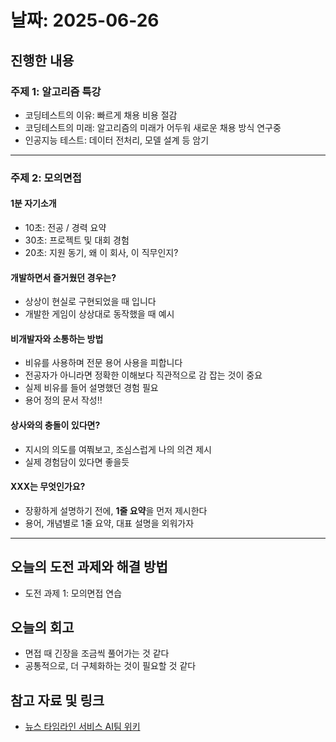 # 날짜: 2025-06-26

## 진행한 내용
### 주제 1: 알고리즘 특강
- 코딩테스트의 이유: 빠르게 채용 비용 절감
- 코딩테스트의 미래: 알고리즘의 미래가 어두워 새로운 채용 방식 연구중
- 인공지능 테스트: 데이터 전처리, 모델 설계 등 암기

---

### 주제 2: 모의면접
#### 1분 자기소개
- 10초: 전공 / 경력 요약
- 30초: 프로젝트 및 대회 경험
- 20초: 지원 동기, 왜 이 회사, 이 직무인지?

#### 개발하면서 즐거웠던 경우는?
- 상상이 현실로 구현되었을 때 입니다
- 개발한 게임이 상상대로 동작했을 때 예시

#### 비개발자와 소통하는 방법
- 비유를 사용하며 전문 용어 사용을 피합니다
- 전공자가 아니라면 정확한 이해보다 직관적으로 감 잡는 것이 중요
- 실제 비유를 들어 설명했던 경험 필요
- 용어 정의 문서 작성!!

#### 상사와의 충돌이 있다면?
- 지시의 의도를 여쭤보고, 조심스럽게 나의 의견 제시
- 실제 경험담이 있다면 좋을듯

#### XXX는 무엇인가요?
- 장황하게 설명하기 전에, **1줄 요약**을 먼저 제시한다
- 용어, 개념별로 1줄 요약, 대표 설명을 외워가자
---

## 오늘의 도전 과제와 해결 방법
- 도전 과제 1: 모의면접 연습

## 오늘의 회고
- 면접 때 긴장을 조금씩 풀어가는 것 같다
- 공통적으로, 더 구체화하는 것이 필요할 것 같다

## 참고 자료 및 링크
- [뉴스 타임라인 서비스 AI팀 위키](https://github.com/100-hours-a-week/18-team-timeline-wiki/wiki/AI-Wiki)
